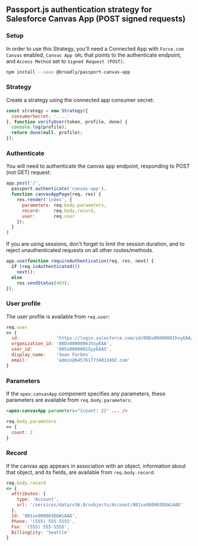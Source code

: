 ## Passport.js authentication strategy for Salesforce Canvas App (POST signed requests)


### Setup

In order to use this Strategy, you'll need a Connected App with `Force.com Canvas` enabled, `Canvas App URL` that points to the authenticate endpoint, and `Access Method` set to `Signed Request (POST)`.

```bash
npm install --save @broadly/passport-canvas-app
```


### Strategy

Create a strategy using the connected app consumer secret:

```js
const strategy = new Strategy({
  consumerSecret: '....'
}, function verifyUser(token, profile, done) {
  console.log(profile);
  return done(null, profile);
});
```


### Authenticate

You will need to authenticate the canvas app endpoint, responding to POST (not GET) request:

```js
app.post('/',
  passport.authenticate('canvas-app'),
  function canvasAppPage(req, res) {
    res.render('index', {
      parameters: req.body.parameters,
      record:     req.body.record,
      user:       req.user
    });
  }
)
```

If you are using sessions, don't forget to limit the session duration, and to reject unauthenticated requests on all other routes/methods.

```js
app.use(function requireAuthentication(req, res, next) {
  if (req.isAuthenticated())
    next();
  else
    res.sendStatus(403);
});
```


### User profile

The user profile is available from `req.user`:

```js
req.user
=> {
  id:              'https://login.salesforce.com/id/00Dx00000001hxyEAA/005x0000001SyyEAAS',
  organization_id: '00Dx00000001hxyEAA',
  user_id:         '005x0000001SyyEAAS',
  display_name:    'Sean Forbes',
  email:           'admin@6457617734813492.com'
}
```


### Parameters

If the `apex:canvasApp` component specifies any parameters, these parameters are available from `req.body.parameters`:

```html
<apex:canvasApp parameters="{count: 2}" ... />
```

```js
req.body.parameters
=> {
  count: 2 
}
```


### Record

If the canvas app appears in association with an object, information about that object, and its fields, are available from `req.body.record`:

```js
req.body.record
=> {
  attributes: {
    type: 'Account',
    url: '/services/data/v36.0/sobjects/Account/001xx000003DGWiAAO'
  },
  Id: '001xx000003DGWiAAO',
  Phone: '(555) 555-5555',
  Fax: '(555) 555-5555',
  BillingCity: 'Seattle'
}
```

